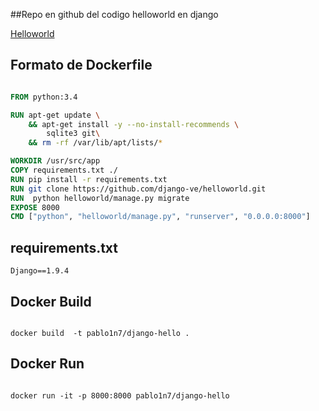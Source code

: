 ##Repo en github del codigo helloworld en django

[Helloworld](https://github.com/django-ve/helloworld)

## Formato de Dockerfile
```Dockerfile

FROM python:3.4

RUN apt-get update \
    && apt-get install -y --no-install-recommends \
        sqlite3 git\
    && rm -rf /var/lib/apt/lists/*

WORKDIR /usr/src/app
COPY requirements.txt ./
RUN pip install -r requirements.txt
RUN git clone https://github.com/django-ve/helloworld.git
RUN  python helloworld/manage.py migrate
EXPOSE 8000
CMD ["python", "helloworld/manage.py", "runserver", "0.0.0.0:8000"]


```
## requirements.txt
```
Django==1.9.4
```

## Docker Build
```

docker build  -t pablo1n7/django-hello . 

```

## Docker Run 
```

docker run -it -p 8000:8000 pablo1n7/django-hello

```
